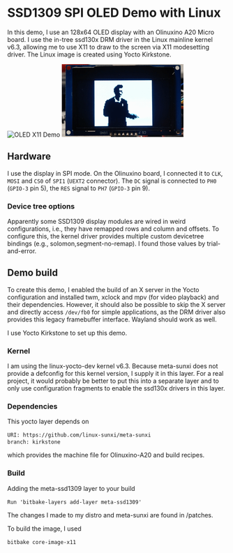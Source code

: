 # SSD1309 SPI OLED Demo with Linux

In this demo, I use an 128x64 OLED display with an Olinuxino A20 Micro board.
I use the in-tree ssd130x DRM driver in the Linux mainline kernel v6.3, allowing
me to use X11 to draw to the screen via X11 modesetting driver. 
The Linux image is created using Yocto Kirkstone.

![OLED X11 Demo](docs/ssd1309_demo.gif)
![OLED Video Demo](docs/oled_rickroll.gif)

## Hardware
I use the display in SPI mode. On the Olinuxino board, I connected it to 
`CLK`, `MOSI` and `CS0` of `SPI1` (`UEXT2` connector).
The `DC` signal is connected to `PH0` (`GPIO-3` pin 5), the `RES` signal to
`PH7` (`GPIO-3` pin 9). 

### Device tree options
Apparently some SSD1309 display modules are wired in weird configurations,
i.e., they have remapped rows and column and offsets. 
To configure this, the kernel driver provides multiple custom
devicetree bindings (e.g., solomon,segment-no-remap).
I found those values by trial-and-error.

## Demo build
To create this demo, I enabled the build of an X server in the Yocto configuration
and installed twm, xclock and mpv (for video playback) and their dependencies.
However, it should also be possible to skip the X server and directly access
`/dev/fb0` for simple applications, as the DRM driver also provides this legacy
framebuffer interface. Wayland should work as well.

I use Yocto Kirkstone to set up this demo.

### Kernel
I am using the linux-yocto-dev kernel v6.3. Because meta-sunxi does not 
provide a defconfig for this kernel version, I supply it in this layer.
For a real project, it would probably be better to put this into a separate layer
and to only use configuration fragments to enable the ssd130x drivers 
in this layer.

### Dependencies
This yocto layer depends on
~~~
URI: https://github.com/linux-sunxi/meta-sunxi
branch: kirkstone
~~~
which provides the machine file for Olinuxino-A20 and build recipes.

### Build 
Adding the meta-ssd1309 layer to your build
~~~
Run 'bitbake-layers add-layer meta-ssd1309'
~~~

The changes I made to my distro and meta-sunxi are found in /patches.

To build the image, I used
~~~
bitbake core-image-x11
~~~

